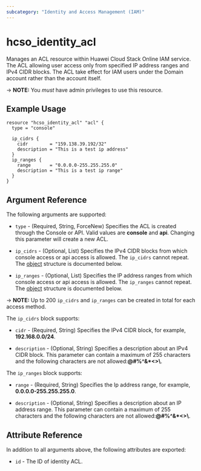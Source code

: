 ```yaml
---
subcategory: "Identity and Access Management (IAM)"
---
```


# hcso_identity_acl

Manages an ACL resource within Huawei Cloud Stack Online IAM service. The ACL allowing user access only from specified IP address
ranges and IPv4 CIDR blocks. The ACL take effect for IAM users under the Domain account rather than the account itself.

-> **NOTE:** You *must* have admin privileges to use this resource.

## Example Usage

```hcl
resource "hcso_identity_acl" "acl" {
  type = "console"

  ip_cidrs {
    cidr        = "159.138.39.192/32"
    description = "This is a test ip address"
  }
  ip_ranges {
    range       = "0.0.0.0-255.255.255.0"
    description = "This is a test ip range"
  }
}
```

## Argument Reference

The following arguments are supported:

* `type` - (Required, String, ForceNew) Specifies the ACL is created through the Console or API.
  Valid values are **console** and **api**. Changing this parameter will create a new ACL.

* `ip_cidrs` - (Optional, List) Specifies the IPv4 CIDR blocks from which console access or api access is allowed.
  The `ip_cidrs` cannot repeat. The [object](#ip_cidrs_object) structure is documented below.

* `ip_ranges` - (Optional, List) Specifies the IP address ranges from which console access or api access is allowed.
  The `ip_ranges` cannot repeat. The [object](#ip_ranges_object) structure is documented below.

-> **NOTE:** Up to 200 `ip_cidrs` and `ip_ranges` can be created in total for each access method.

<a name="ip_cidrs_object"></a>
The `ip_cidrs` block supports:

* `cidr` - (Required, String) Specifies the IPv4 CIDR block, for example, **192.168.0.0/24**.

* `description` - (Optional, String) Specifies a description about an IPv4 CIDR block. This parameter can contain a
  maximum of 255 characters and the following characters are not allowed:**@#%^&*<>\\**.

<a name="ip_ranges_object"></a>
The `ip_ranges` block supports:

* `range` - (Required, String) Specifies the Ip address range, for example, **0.0.0.0-255.255.255.0**.

* `description` - (Optional, String) Specifies a description about an IP address range. This parameter can contain a
  maximum of 255 characters and the following characters are not allowed:**@#%^&*<>\\**.

## Attribute Reference

In addition to all arguments above, the following attributes are exported:

* `id` - The ID of identity ACL.
